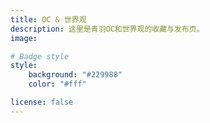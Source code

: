 ```yaml
---
title: OC & 世界观
description: 这里是青羽OC和世界观的收藏与发布页。
image:

# Badge style
style:
    background: "#229988"
    color: "#fff"

license: false
---
```

